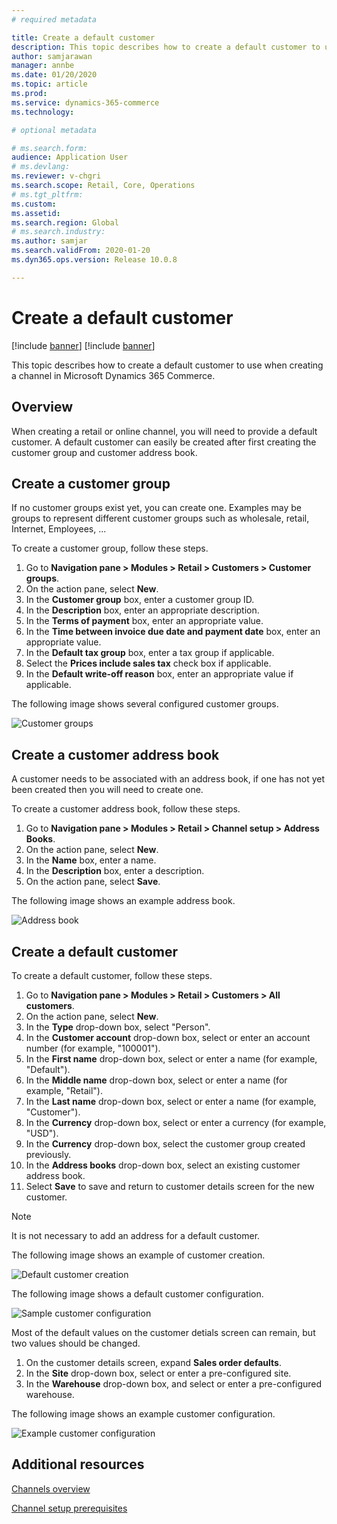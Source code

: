 ```yaml
---
# required metadata

title: Create a default customer
description: This topic describes how to create a default customer to use when creating a channel in Microsoft Dynamics 365 Commerce.
author: samjarawan
manager: annbe
ms.date: 01/20/2020
ms.topic: article
ms.prod: 
ms.service: dynamics-365-commerce
ms.technology: 

# optional metadata

# ms.search.form: 
audience: Application User
# ms.devlang: 
ms.reviewer: v-chgri
ms.search.scope: Retail, Core, Operations
# ms.tgt_pltfrm: 
ms.custom: 
ms.assetid: 
ms.search.region: Global
# ms.search.industry: 
ms.author: samjar
ms.search.validFrom: 2020-01-20
ms.dyn365.ops.version: Release 10.0.8

---
```

# Create a default customer

[!include [banner](../includes/preview-banner.md)]
[!include [banner](../includes/banner.md)]

This topic describes how to create a default customer to use when creating a channel in Microsoft Dynamics 365 Commerce.

## Overview

When creating a retail or online channel, you will need to provide a default customer. A default customer can easily be created after first creating the customer group and customer address book.

## Create a customer group

If no customer groups exist yet, you can create one. Examples may be groups to represent different customer groups such as wholesale, retail, Internet, Employees, ...

To create a customer group, follow these steps.

1. Go to **Navigation pane \> Modules \> Retail \> Customers \> Customer groups**.
1. On the action pane, select **New**.
1. In the **Customer group** box, enter a customer group ID.
1. In the **Description** box, enter an appropriate description.
1. In the **Terms of payment** box, enter an appropriate value.
1. In the **Time between invoice due date and payment date** box, enter an appropriate value.
1. In the **Default tax group** box, enter a tax group if applicable.
1. Select the **Prices include sales tax** check box if applicable.
1. In the **Default write-off reason** box, enter an appropriate value if applicable.

The following image shows several configured customer groups.

![Customer groups](media/customer-groups.png)

## Create a customer address book

A customer needs to be associated with an address book, if one has not yet been created then you will need to create one.

To create a customer address book, follow these steps.

1. Go to **Navigation pane \> Modules \> Retail \> Channel setup \> Address Books**.
1. On the action pane, select **New**.
1. In the **Name** box, enter a name.
1. In the **Description** box, enter a description.
1. On the action pane, select **Save**.

The following image shows an example address book.

![Address book](media/address-book.png)

## Create a default customer

To create a default customer, follow these steps.

1. Go to **Navigation pane \> Modules \> Retail \> Customers \> All customers**.
1. On the action pane, select **New**.
1. In the **Type** drop-down box, select "Person".
1. In the **Customer account** drop-down box, select or enter an account number (for example, "100001").
1. In the **First name** drop-down box, select or enter a name (for example, "Default").
1. In the **Middle name** drop-down box, select or enter a name (for example, "Retail").
1. In the **Last name** drop-down box, select or enter a name (for example, "Customer").
1. In the **Currency** drop-down box, select or enter a currency (for example, "USD").
1. In the **Currency** drop-down box, select the customer group created previously.
1. In the **Address books**  drop-down box, select an existing customer address book.
1. Select **Save** to save and return to customer details screen for the new customer.

> [!NOTE]
> It is not necessary to add an address for a default customer.

The following image shows an example of customer creation.

![Default customer creation](media/default-customer-creation.png)

The following image shows a default customer configuration.

![Sample customer configuration](media/default-customer-configuration1.png)

Most of the default values on the customer detials screen can remain, but two values should be changed.

1. On the customer details screen, expand **Sales order defaults**.
1. In the **Site** drop-down box, select or enter a pre-configured site.
1. In the **Warehouse** drop-down box, and select or enter a pre-configured warehouse.

The following image shows an example customer configuration.

![Example customer configuration](media/default-customer-configuration2.png)

## Additional resources

[Channels overview](channels-overview.md)

[Channel setup prerequisites](channels-prerequisites.md)

